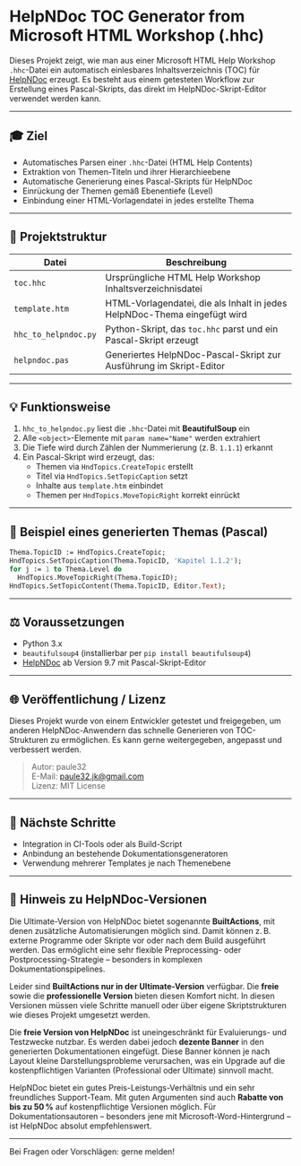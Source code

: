 # HelpNDoc TOC Generator from Microsoft HTML Workshop (.hhc)

Dieses Projekt zeigt, wie man aus einer Microsoft HTML Help Workshop `.hhc`-Datei ein automatisch einlesbares Inhaltsverzeichnis (TOC) für [HelpNDoc](https://www.helpndoc.com) erzeugt. Es besteht aus einem getesteten Workflow zur Erstellung eines Pascal-Skripts, das direkt im HelpNDoc-Skript-Editor verwendet werden kann.

---

## 🎓 Ziel

- Automatisches Parsen einer `.hhc`-Datei (HTML Help Contents)
- Extraktion von Themen-Titeln und ihrer Hierarchieebene
- Automatische Generierung eines Pascal-Skripts für HelpNDoc
- Einrückung der Themen gemäß Ebenentiefe (Level)
- Einbindung einer HTML-Vorlagendatei in jedes erstellte Thema

---

## 🔧 Projektstruktur

| Datei                | Beschreibung |
|----------------------|--------------|
| `toc.hhc`            | Ursprüngliche HTML Help Workshop Inhaltsverzeichnisdatei |
| `template.htm`       | HTML-Vorlagendatei, die als Inhalt in jedes HelpNDoc-Thema eingefügt wird |
| `hhc_to_helpndoc.py` | Python-Skript, das `toc.hhc` parst und ein Pascal-Skript erzeugt |
| `helpndoc.pas`       | Generiertes HelpNDoc-Pascal-Skript zur Ausführung im Skript-Editor |

---

## 💡 Funktionsweise

1. `hhc_to_helpndoc.py` liest die `.hhc`-Datei mit **BeautifulSoup** ein
2. Alle `<object>`-Elemente mit `param name="Name"` werden extrahiert
3. Die Tiefe wird durch Zählen der Nummerierung (z. B. `1.1.1`) erkannt
4. Ein Pascal-Skript wird erzeugt, das:
   - Themen via `HndTopics.CreateTopic` erstellt
   - Titel via `HndTopics.SetTopicCaption` setzt
   - Inhalte aus `template.htm` einbindet
   - Themen per `HndTopics.MoveTopicRight` korrekt einrückt

---

## 📄 Beispiel eines generierten Themas (Pascal)

```pascal
Thema.TopicID := HndTopics.CreateTopic;
HndTopics.SetTopicCaption(Thema.TopicID, 'Kapitel 1.1.2');
for j := 1 to Thema.Level do
  HndTopics.MoveTopicRight(Thema.TopicID);
HndTopics.SetTopicContent(Thema.TopicID, Editor.Text);
```

---

## ⚖️ Voraussetzungen

- Python 3.x
- `beautifulsoup4` (installierbar per `pip install beautifulsoup4`)
- [HelpNDoc](https://www.helpndoc.com) ab Version 9.7 mit Pascal-Skript-Editor

---

## 🌐 Veröffentlichung / Lizenz

Dieses Projekt wurde von einem Entwickler getestet und freigegeben, um anderen HelpNDoc-Anwendern das schnelle Generieren von TOC-Strukturen zu ermöglichen. Es kann gerne weitergegeben, angepasst und verbessert werden.

> Autor: paule32  
> E-Mail: paule32.jk@gmail.com  
> Lizenz: MIT License

---

## 🚀 Nächste Schritte

- Integration in CI-Tools oder als Build-Script
- Anbindung an bestehende Dokumentationsgeneratoren
- Verwendung mehrerer Templates je nach Themenebene

---

## 💬 Hinweis zu HelpNDoc-Versionen

Die Ultimate-Version von HelpNDoc bietet sogenannte **BuiltActions**, mit denen zusätzliche Automatisierungen möglich sind. Damit können z. B. externe Programme oder Skripte vor oder nach dem Build ausgeführt werden. Das ermöglicht eine sehr flexible Preprocessing- oder Postprocessing-Strategie – besonders in komplexen Dokumentationspipelines.

Leider sind **BuiltActions nur in der Ultimate-Version** verfügbar. Die **freie** sowie die **professionelle Version** bieten diesen Komfort nicht. In diesen Versionen müssen viele Schritte manuell oder über eigene Skriptstrukturen wie dieses Projekt umgesetzt werden.

Die **freie Version von HelpNDoc** ist uneingeschränkt für Evaluierungs- und Testzwecke nutzbar. Es werden dabei jedoch **dezente Banner** in den generierten Dokumentationen eingefügt. Diese Banner können je nach Layout kleine Darstellungsprobleme verursachen, was ein Upgrade auf die kostenpflichtigen Varianten (Professional oder Ultimate) sinnvoll macht.

HelpNDoc bietet ein gutes Preis-Leistungs-Verhältnis und ein sehr freundliches Support-Team. Mit guten Argumenten sind auch **Rabatte von bis zu 50 %** auf kostenpflichtige Versionen möglich. Für Dokumentationsautoren – besonders jene mit Microsoft-Word-Hintergrund – ist HelpNDoc absolut empfehlenswert.

---

Bei Fragen oder Vorschlägen: gerne melden!
